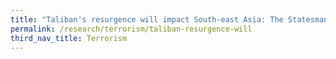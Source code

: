 ```yaml
---
title: "Taliban's resurgence will impact South-east Asia: The Statesman columnist"
permalink: /research/terrorism/taliban-resurgence-will
third_nav_title: Terrorism
---
```

